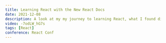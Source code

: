```yaml
---
title: Learning React with the New React Docs
date: 2021-12-08
description: A look at my my journey to learning React, what I found difficult to grasp and how the new docs helped me and what my favourite parts of the new docs are.
video: -7odLW_hG7s
tags: [React]
conference: React Conf
---
```


